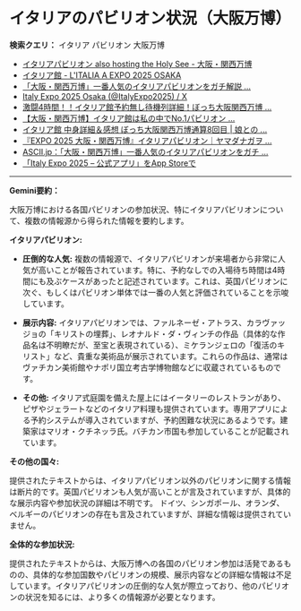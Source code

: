 # イタリアのパビリオン状況（大阪万博）

**検索クエリ：** イタリア パビリオン 大阪万博

- [イタリアパビリオン also hosting the Holy See - 大阪・関西万博](https://www.expo2025.or.jp/official-participant/italy/)
- [イタリア館 - L'ITALIA A EXPO 2025 OSAKA](https://www.italyexpo2025osaka.it/ja/itariaguan)
- [「大阪・関西万博」一番人気のイタリアパビリオンをガチ解説 ...](https://lovewalker.jp/elem/000/004/268/4268276/)
- [Italy Expo 2025 Osaka (@ItalyExpo2025) / X](https://x.com/italyexpo2025?lang=ja)
- [激闘4時間！！イタリア館予約無し待機列詳細！ぼっち大阪関西万博 ...](https://ameblo.jp/wakochi0316/entry-12904987292.html)
- [【大阪・関西万博】イタリア館は私の中でNo.1パビリオン ...](https://yukonosuke.com/entry/osaka_banpaku_italy)
- [イタリア館 中身詳細＆感想 ぼっち大阪関西万博通算8回目 | 娘との ...](https://ameblo.jp/wakochi0316/entry-12905719318.html)
- [『EXPO 2025 大阪・関西万博』イタリアパビリオン｜ヤマダナガヲ ...](https://note.com/yamada_tourist/n/n8e18f9e7de68)
- [ASCII.jp：「大阪・関西万博」一番人気のイタリアパビリオンをガチ ...](https://ascii.jp/elem/000/004/268/4268276/)
- [「Italy Expo 2025 – 公式アプリ」をApp Storeで](https://apps.apple.com/jp/app/italy-expo-2025-%E5%85%AC%E5%BC%8F%E3%82%A2%E3%83%97%E3%83%AA/id6744029374)


---

**Gemini要約：**

大阪万博における各国パビリオンの参加状況、特にイタリアパビリオンについて、複数の情報源から得られた情報を要約します。

**イタリアパビリオン:**

* **圧倒的な人気:**  複数の情報源で、イタリアパビリオンが来場者から非常に人気が高いことが報告されています。特に、予約なしでの入場待ち時間は4時間にも及ぶケースがあったと記述されています。これは、英国パビリオンに次ぐ、もしくはパビリオン単体では一番の人気と評価されていることを示唆しています。

* **展示内容:**  イタリアパビリオンでは、ファルネーゼ・アトラス、カラヴァッジョの「キリストの埋葬」、レオナルド・ダ・ヴィンチの作品（具体的な作品名は不明瞭だが、至宝と表現されている）、ミケランジェロの「復活のキリスト」など、貴重な美術品が展示されています。これらの作品は、通常はヴァチカン美術館やナポリ国立考古学博物館などに収蔵されているものです。

* **その他:** イタリア式庭園を備えた屋上にはイータリーのレストランがあり、ピザやジェラートなどのイタリア料理も提供されています。専用アプリによる予約システムが導入されていますが、予約困難な状況にあるようです。建築家はマリオ・クチネッラ氏。バチカン市国も参加していることが記載されています。


**その他の国々:**

提供されたテキストからは、イタリアパビリオン以外のパビリオンに関する情報は断片的です。英国パビリオンも人気が高いことが言及されていますが、具体的な展示内容や参加状況の詳細は不明です。  ドイツ、シンガポール、オランダ、ベルギーのパビリオンの存在も言及されていますが、詳細な情報は提供されていません。


**全体的な参加状況:**

提供されたテキストからは、大阪万博への各国のパビリオン参加は活発であるものの、具体的な参加国数やパビリオンの規模、展示内容などの詳細な情報は不足しています。イタリアパビリオンの圧倒的な人気が際立っており、他のパビリオンの状況を知るには、より多くの情報源が必要となります。

